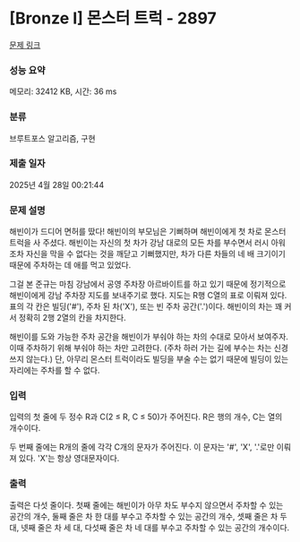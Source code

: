 # [Bronze I] 몬스터 트럭 - 2897 

[문제 링크](https://www.acmicpc.net/problem/2897) 

### 성능 요약

메모리: 32412 KB, 시간: 36 ms

### 분류

브루트포스 알고리즘, 구현

### 제출 일자

2025년 4월 28일 00:21:44

### 문제 설명

<p>해빈이가 드디어 면허를 땄다! 해빈이의 부모님은 기뻐하며 해빈이에게 첫 차로 몬스터 트럭을 사 주셨다. 해빈이는 자신의 첫 차가 강남 대로의 모든 차를 부수면서 러시 아워조차 자신을 막을 수 없다는 것을 깨닫고 기뻐했지만, 차가 다른 차들의 네 배 크기이기 때문에 주차하는 데 애를 먹고 있었다.</p>

<p>그걸 본 준규는 마침 강남에서 공영 주차장 아르바이트를 하고 있기 때문에 정기적으로 해빈이에게 강남 주차장 지도를 보내주기로 했다. 지도는 R행 C열의 표로 이뤄져 있다. 표의 각 칸은 빌딩('#'), 주차 된 차('X'), 또는 빈 주차 공간('.')이다. 해빈이의 차는 꽤 커서 정확히 2행 2열의 칸을 차지한다.</p>

<p>해빈이를 도와 가능한 주차 공간을 해빈이가 부숴야 하는 차의 수대로 모아서 보여주자. 이때 주차하기 위해 부숴야 하는 차만 고려한다. (주차 하러 가는 길에 부수는 차는 신경쓰지 않는다.) 단, 아무리 몬스터 트럭이라도 빌딩을 부술 수는 없기 때문에 빌딩이 있는 자리에는 주차를 할 수 없다.</p>

### 입력 

 <p>입력의 첫 줄에 두 정수 R과 C(2 ≤ R, C ≤ 50)가 주어진다. R은 행의 개수, C는 열의 개수이다.</p>

<p>두 번째 줄에는 R개의 줄에 각각 C개의 문자가 주어진다. 이 문자는 '#', 'X', '.'로만 이뤄져 있다. 'X'는 항상 영대문자이다.</p>

### 출력 

 <p>출력은 다섯 줄이다. 첫째 줄에는 해빈이가 아무 차도 부수지 않으면서 주차할 수 있는 공간의 개수, 둘째 줄은 차 한 대를 부수고 주차할 수 있는 공간의 개수, 셋째 줄은 차 두 대, 넷째 줄은 차 세 대, 다섯째 줄은 차 네 대를 부수고 주차할 수 있는 공간의 개수이다.</p>

